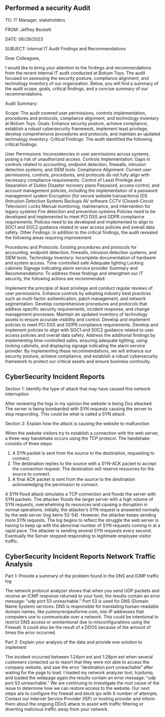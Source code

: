 ## Performed a security Audit 
TO: IT Manager, stakeholders

FROM: Jeffrey Beckett

DATE: 06/29/2023

SUBJECT: Internal IT Audit Findings and Recommendations


Dear Colleagues,

I would like to bring your attention to the findings and recommendations from the recent internal IT audit conducted at Botium Toys. The audit focused on assessing the security posture, compliance alignment, and technology inventory of our organization. Below, you will find a summary of the audit scope, goals, critical findings, and a concise summary of our recommendations.

Audit Summary:

Scope: The audit covered user permissions, controls implementation, procedures and protocols, compliance alignment, and technology inventory at Botium Toys.
Goals: Enhance security posture, achieve compliance, establish a robust cybersecurity framework, implement least privilege, develop comprehensive procedures and protocols, and maintain an updated technology inventory.
Critical Findings:
The audit identified the following critical findings:

User Permissions: Inconsistencies in user permissions across systems, posing a risk of unauthorized access.
Controls Implementation: Gaps in controls related to accounting, endpoint detection, firewalls, intrusion detection systems, and SIEM tools.
Compliance Alignment: Current user permissions, controls, procedures, and protocols do not fully align with necessary compliance requirements.
Control of Least Privilege and Separation of Duties
Disaster recovery plans
Password, access control, and account management policies, including the implementation of a password management system
Encryption (for secure website transactions)
IDS (Intrusion Detection System)
Backups
AV software
CCTV (Closed-Circuit Television)
Locks
Manual monitoring, maintenance, and intervention for legacy systems
Fire detection and prevention systems
Policies need to be developed and implemented to meet PCI DSS and GDPR compliance requirements.
Policies need to be developed and implemented to align to SOC1 and SOC2 guidance related to user access policies and overall data safety.
Other Findings:
In addition to the critical findings, the audit revealed the following areas requiring improvement:

Procedures and Protocols: Existing procedures and protocols for accounting, endpoint detection, firewalls, intrusion detection systems, and SIEM tools.
Technology Inventory: Incomplete documentation of hardware and system access.
Time-controlled safe
Adequate lighting
Locking cabinets
Signage indicating alarm service provider
Summary and Recommendations:
To address these findings and strengthen our IT security, the following actions are recommended:

Implement the principle of least privilege and conduct regular reviews of user permissions.
Enhance controls by adopting industry best practices such as multi-factor authentication, patch management, and network segmentation.
Develop comprehensive procedures and protocols that address specific security requirements, incident response, and change management processes.
Maintain an updated inventory of technology assets to ensure accurate visibility and control.
Develop and implement policies to meet PCI DSS and GDPR compliance requirements.
Develop and implement policies to align with SOC1 and SOC2 guidance related to user access policies and overall data safety.
Address the additional findings by implementing time-controlled safes, ensuring adequate lighting, using locking cabinets, and displaying signage indicating the alarm service provider.
By implementing these recommendations, we will enhance our security posture, achieve compliance, and establish a robust cybersecurity framework to protect our critical assets and ensure business continuity.


## CyberSecurity Incident Reports 


Section 1: Identify the type of attack that may have caused this 
network interruption

After reviewing the logs in my opinion the website is being Dos attacked. The server is being bombarded with SYN requests causing the server to stop responding. This could be what is called a SYN attack.
 

Section 2: Explain how the attack is causing the website to malfunction

When the website visitors try to establish a connection with the web server, a
three-way handshake occurs using the TCP protocol. The handshake consists
of three steps:
1. A SYN packet is sent from the source to the destination, requesting to
connect.
2. The destination replies to the source with a SYN-ACK packet to accept
the connection request. The destination will reserve resources for the
source to connect.
3. A final ACK packet is sent from the source to the destination
acknowledging the permission to connect.

A SYN flood attack simulates a TCP connection and floods the server with SYN packets. The attacker floods the target server with a high volume of SYN requests, overwhelming its resources and causing a disruption in normal operations.
Initially, the attacker’s SYN request is answered normally by the web server (log items 52-54). However, the attacker keeps sending more SYN requests. The log begins to reflect the struggle the web server is having to keep up with the abnormal number of SYN requests coming in at a rapid pace. The attacker is sending several SYN requests every second. Eventually the Server  stopped responding to  legitimate employee visitor traffic.

## CyberSecurity Incident Reports Network Traffic Analysis

Part 1: Provide a summary of the problem found in the DNS and ICMP 
traffic log

The network protocol analyzer shows that when you send UDP packets and receive an ICMP response returned to your host, the results contain an error message: “udp port 53 unreachable.” Port 53 is used for DNS (Domain Name System) services. DNS is responsible for translating human-readable domain names, like yummyrecipesforme.com, into IP addresses that computers use to communicate over a network. This could be intentional to restrict DNS access or unintentional due to misconfigurations using the Firewall. It could also be the result of a DDOS because of the amount of times the error occurred.

 

Part 2: Explain your analysis of the data and provide one solution to implement

The incident occurred between 1:24pm est  and 1:28pm est when several customers contacted us to report that they were not able to access the company website, and saw the error “destination port unreachable” after waiting for the page to load. I loaded my network analyzer tool, tcpdump, and loaded the webpage again.the results contain an error message: “udp port 53 unreachable.” We are continuing to investigate the root cause of the issue to determine how we can restore access to the website. Our next steps are to configure the firewall and block ips with X number of attempts. Contact our  Internet Service Provider (ISP) or hosting provider and inform them about the ongoing DDoS attack to assist with traffic filtering or diverting malicious traffic away from your network.
